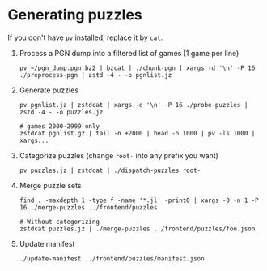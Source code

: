 Generating puzzles
==================

If you don't have `pv` installed, replace it by `cat`.

1. Process a PGN dump into a filtered list of games (1 game per line)

   ~~~
   pv ~/pgn_dump.pgn.bz2 | bzcat | ./chunk-pgn | xargs -d '\n' -P 16 ./preprocess-pgn | zstd -4 - -o pgnlist.jz
   ~~~

2. Generate puzzles

   ~~~
   pv pgnlist.jz | zstdcat | xargs -d '\n' -P 16 ./probe-puzzles | zstd -4 - -o puzzles.jz

   # games 2000-2999 only
   zstdcat pgnlist.gz | tail -n +2000 | head -n 1000 | pv -ls 1000 | xargs...
   ~~~

3. Categorize puzzles (change `root-` into any prefix you want)

   ~~~
   pv puzzles.jz | zstdcat | ./dispatch-puzzles root-
   ~~~

4. Merge puzzle sets

   ~~~
   find . -maxdepth 1 -type f -name '*.jl' -print0 | xargs -0 -n 1 -P 16 ./merge-puzzles ../frontend/puzzles

   # Without categorizing
   zstdcat puzzles.jz | ./merge-puzzles ../frontend/puzzles/foo.json
   ~~~

5. Update manifest

   ~~~
   ./update-manifest ../frontend/puzzles/manifest.json
   ~~~
